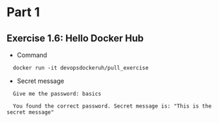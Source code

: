 # Part 1

## Exercise 1.6: Hello Docker Hub

- Command

``` shell
  docker run -it devopsdockeruh/pull_exercise
```

- Secret message

``` shell
  Give me the password: basics
  
  You found the correct password. Secret message is: "This is the secret message"
```